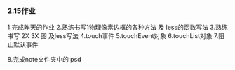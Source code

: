 ### 2.15作业
1.完成昨天的作业
2.熟练书写1物理像素边框的各种方法  及 less的函数写法
3.熟练书写 2X 3X 图  及less写法
4.touch事件
5.touchEvent对象
6.touchList对象
7.阻止默认事件

8.完成note文件夹中的 psd